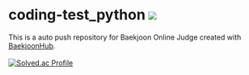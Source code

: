# coding-test_python <img src="https://img.shields.io/badge/Python-3776AB?style=flat-square&logo=Python&logoColor=white"/>
This is a auto push repository for Baekjoon Online Judge created with [BaekjoonHub](https://github.com/BaekjoonHub/BaekjoonHub).<br><br>
[![Solved.ac Profile](http://mazassumnida.wtf/api/v2/generate_badge?boj=codud0901)](https://solved.ac/codud0901/)
